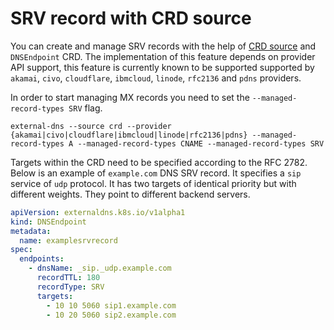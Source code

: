 # SRV record with CRD source

You can create and manage SRV records with the help of [CRD source](../contributing/crd-source.md)
and `DNSEndpoint` CRD. The implementation of this feature depends on provider API support, this feature is currently known to be supported supported by `akamai`, `civo`, `cloudflare`, `ibmcloud`, `linode`, `rfc2136` and `pdns` providers.

In order to start managing MX records you need to set the `--managed-record-types SRV` flag.

```console
external-dns --source crd --provider {akamai|civo|cloudflare|ibmcloud|linode|rfc2136|pdns} --managed-record-types A --managed-record-types CNAME --managed-record-types SRV
```

Targets within the CRD need to be specified according to the RFC 2782. Below is an example of
`example.com` DNS SRV record. It specifies a `sip` service of `udp` protocol. It has two targets
of identical priority but with different weights. They point to different backend servers.

```yaml
apiVersion: externaldns.k8s.io/v1alpha1
kind: DNSEndpoint
metadata:
  name: examplesrvrecord
spec:
  endpoints:
    - dnsName: _sip._udp.example.com
      recordTTL: 180
      recordType: SRV
      targets:
        - 10 10 5060 sip1.example.com
        - 10 20 5060 sip2.example.com
```
